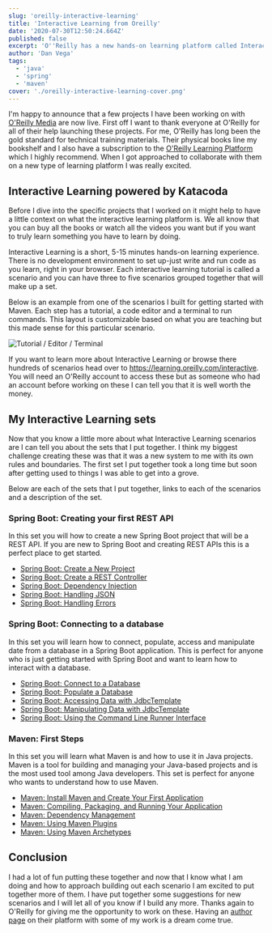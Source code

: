 ```yaml
---
slug: 'oreilly-interactive-learning'
title: 'Interactive Learning from Oreilly'
date: '2020-07-30T12:50:24.664Z'
published: false
excerpt: 'O''Reilly has a new hands-on learning platform called Interactive Learning. In this tutorial I will tell you all about it and the tutorials I created for it.'
author: 'Dan Vega'
tags:
  - 'java'
  - 'spring'
  - 'maven'
cover: './oreilly-interactive-learning-cover.png'
---
```


I'm happy to announce that a few projects I have been working on with [O'Reilly Media](https://learning.oreilly.com/) are now live.
First off I want to thank everyone at O'Reilly for all of their help launching these projects. For me, O'Reilly has long
been the gold standard for technical training materials. Their physical books line my bookshelf and I also have a
subscription to the [O'Reilly Learning Platform](https://learning.oreilly.com) which I highly recommend. When I got
approached to collaborate with them on a new type of learning platform I was really excited.

## Interactive Learning powered by Katacoda

Before I dive into the specific projects that I worked on it might help to have a little context on what the interactive learning
platform is. We all know that you can buy all the books or watch all the videos you want but if you want to truly learn
something you have to learn by doing.

Interactive Learning is a short, 5-15 minutes hands-on learning experience. There is no development environment to set up-just write
and run code as you learn, right in your browser. Each interactive learning tutorial is called a scenario and you can have
three to five scenarios grouped together that will make up a set.

Below is an example from one of the scenarios I built for getting started with Maven. Each step has a tutorial, a code
editor and a terminal to run commands. This layout is customizable based on what you are teaching but this made sense
for this particular scenario.

![Tutorial / Editor / Terminal](/images/blog/2020/07/30/tutorial_editor_terminal.png)

If you want to learn more about Interactive Learning or browse there hundreds of scenarios head over to https://learning.oreilly.com/interactive.
You will need an O'Reilly account to access these but as someone who had an account before working on these I can tell
you that it is well worth the money.

## My Interactive Learning sets

Now that you know a little more about what Interactive Learning scenarios are I can tell you about the sets that I put together.
I think my biggest challenge creating these was that it was a new system to me with its own rules and boundaries. The first
set I put together took a long time but soon after getting used to things I was able to get into a grove.

Below are each of the sets that I put together, links to each of the scenarios and a description of the set.

### Spring Boot: Creating your first REST API

In this set you will how to create a new Spring Boot project that will be a REST API. If you are new to Spring Boot
and creating REST APIs this is a perfect place to get started.

- [Spring Boot: Create a New Project](https://learning.oreilly.com/scenarios/spring-boot-create/9781492088547/)
- [Spring Boot: Create a REST Controller](https://learning.oreilly.com/scenarios/spring-boot-create/9781492088554/)
- [Spring Boot: Dependency Injection](https://learning.oreilly.com/scenarios/spring-boot-dependency/9781492088561/)
- [Spring Boot: Handling JSON](https://learning.oreilly.com/scenarios/spring-boot-handling/9781492088578/)
- [Spring Boot: Handling Errors](https://learning.oreilly.com/scenarios/spring-boot-handling/9781492088585/)

### Spring Boot: Connecting to a database

In this set you will learn how to connect, populate, access and manipulate date from a database in a Spring Boot application.
This is perfect for anyone who is just getting started with Spring Boot and want to learn how to interact with a database.

- [Spring Boot: Connect to a Database](https://learning.oreilly.com/scenarios/spring-boot-connect/9781492088608/)
- [Spring Boot: Populate a Database](https://learning.oreilly.com/scenarios/spring-boot-populate/9781492088615/)
- [Spring Boot: Accessing Data with JdbcTemplate](https://learning.oreilly.com/scenarios/spring-boot-accessing/9781492088622/)
- [Spring Boot: Manipulating Data with JdbcTemplate](https://learning.oreilly.com/scenarios/spring-boot-manipulating/9781492088639/)
- [Spring Boot: Using the Command Line Runner Interface](https://learning.oreilly.com/scenarios/spring-boot-using/9781492088646/)

### Maven: First Steps

In this set you will learn what Maven is and how to use it in Java projects. Maven is a tool for building and managing your Java-based projects
and is the most used tool among Java developers. This set is perfect for anyone who wants to understand how to use Maven.

- [Maven: Install Maven and Create Your First Application](https://learning.oreilly.com/scenarios/maven-install-maven/9781492088660/)
- [Maven: Compiling, Packaging, and Running Your Application](https://learning.oreilly.com/scenarios/maven-compiling-packaging/9781492088677/)
- [Maven: Dependency Management](https://learning.oreilly.com/scenarios/maven-dependency-management/9781492088684/)
- [Maven: Using Maven Plugins](https://learning.oreilly.com/scenarios/maven-using-maven/9781492088691/)
- [Maven: Using Maven Archetypes](https://learning.oreilly.com/scenarios/maven-using-maven/9781492088707/)

## Conclusion

I had a lot of fun putting these together and now that I know what I am doing and how to approach building out each scenario
I am excited to put together more of them. I have put together some suggestions for new scenarios and I will let all of you
know if I build any more. Thanks again to O'Reilly for giving me the opportunity to work on these. Having an [author page](https://learning.oreilly.com/search/?query=author%3A%22Dan%20Vega%22&extended_publisher_data=true&highlight=true&include_assessments=false&include_case_studies=true&include_courses=true&include_orioles=true&include_playlists=true&include_collections=true&include_notebooks=true&is_academic_institution_account=false&source=suggestion&sort=relevance&facet_json=true&page=0&include_scenarios=true&include_sandboxes=true)
on their platform with some of my work is a dream come true.

